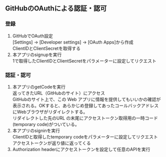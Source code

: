 ## GitHubのOAuthによる認証・認可
### 登録
1. GitHubでOAuth設定  
[Settings] -> [Developer settings] -> [OAuth Apps]から作成  
ClientIDとClientSecretを取得する
2. 本アプリのsignupを実行  
1で取得したClientIDとClientSecretをパラメーターに設定してリクエスト

### 認証・認可
1. 本アプリのgetCodeを実行  
返ってきたURL（GitHubのサイト）にアクセス  
GitHubのサイト上で、この Web アプリに情報を提供してもいいかの確認が表示される。OKすると、あらかじめ登録してあったコールバックアドレスにWebブラウザがリダイレクトする。  
リダイレクトした先のURL の末尾にアクセストークン取得用の一時コード(temporary code)がついている。
1. 本アプリのsigninを実行  
ClientIDと取得したtemporary codeをパラメーターに設定してリクエスト  
アクセストークンが返り値に返ってくる
5. Authorization headerにアクセストークンを設定して任意のAPIを実行
